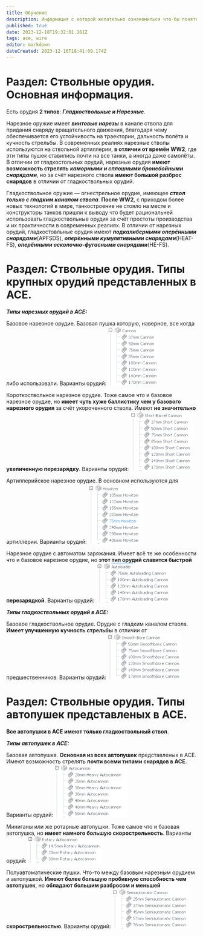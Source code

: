 ```yaml
---
title: Обучение
description: Информация с которой желательно ознакомиться что-бы понять что такое "строить на ACE"
published: true
date: 2023-12-18T19:32:01.161Z
tags: ace, wire
editor: markdown
dateCreated: 2023-12-16T18:41:09.174Z
---
```


# Раздел: Ствольные орудия. Основная информация.


Есть орудия **2 типов**: ***Гладкоствольные и Нарезные***.

Нарезное оружие имеет ***винтовые нарезы*** в канале ствола для придания снаряду вращательного движения, благодаря чему обеспечивается его устойчивость на траектории, дальность полёта и кучность стрельбы. В современных реалиях нарезные стволы используются на ствольной артиллерии, **в отличии от времён WW2**, где эти типы пушек ставились почти на все танки, а иногда даже самолёты. В отличии от гладкостольных орудий, нарезные орудия **имеют возможность стрелять** ***каморными и сплошными бронебойными снарядами***, но за счёт нарезного ствола **имеют большой разброс снарядов** в отличии от гладкоствольных орудий.

Гладкоствольное оружие — огнестрельное орудие, имеющее ***ствол только с гладким каналом ствола***. **После WW2**, с приходом более новых технологий в мире, танкостроение не стояло на месте и конструкторы танков пришли к выводу что будет рациональней использовать гладкоствольные орудия за счёт простоты производства и их практичности в современных реалиях. В отличии от нарезных орудий, гладкостовльные орудия имеют ***подкалиберными оперёнными снарядами***(APFSDS), ***оперёнными кумулятивными снарядами***(HEAT-FS), ***оперёнными осколочно-фугасными снарядами***(HE-FS).

# Раздел: Ствольные орудия. Типы крупных орудий представленных в ACE.

***Типы нарезных орудий в ACE:***


Базовое нарезное орудие. Базовая пушка которую, наверное, все когда либо использовали. Варианты орудий:
![изображение_2023-12-16_203529392.png](/изображение_2023-12-16_203529392.png)


Короткоствольное нарезное орудие. Тоже самое что и базовое нарезное орудие, но **имеет чуть хуже баллистику чем у базового нарезного орудия** за счёт укороченного ствола. Имеют **не значительно увеличенную перезарядку**. Варианты орудий:
![изображение_2023-12-16_203559405.png](/изображение_2023-12-16_203559405.png)


Артиллерийское нарезное орудие. В основном используются для артиллерии. Варианты орудий:
![изображение_2023-12-16_203741109.png](/изображение_2023-12-16_203741109.png)


Нарезное орудие с автоматом заряжания. Имеет всё те же особенности что и базовое нарезное орудие, но **этот тип орудий славится быстрой перезарядкой**. Варианты орудий:
![изображение_2023-12-16_203638588.png](/изображение_2023-12-16_203638588.png)

***Типы гладкоствольных орудий в ACE:***

Базовое гладкоствольное орудие. Орудие с гладким каналом ствола. **Имеет улучшенную кучность стрельбы** в отличии от предшественников. Варианты орудий:
![изображение_2023-12-16_204011924.png](/изображение_2023-12-16_204011924.png)


# Раздел: Ствольные орудия. Типы автопушек представленых в ACE.

**Все автопушки в ACE имеют только гладкоствольный ствол**.

***Типы автопушек в ACE:***

Базовая автопушка. **Основная из всех автопушек** представленых в ACE. Имеют возможность стрелять **почти всеми типами снарядов в ACE**. Варианты орудий:
![изображение_2023-12-18_211320196.png](/изображение_2023-12-18_211320196.png) 

Миниганы или же ротарные автопушки. Тоже самое что и базовая автопушка, но **имеет намного большую скорострельность**. Варианты орудий:
![изображение_2023-12-18_211424784.png](/изображение_2023-12-18_211424784.png) 

Полуавтоматические пушки. Что-то между базовым нарезным орудием и автопушкой. **Имеют более большую пробивную способность чем автопушек**, но **обладают большим разбросом и меньшей скорострельностью**. Варианты орудий:
![изображение_2023-12-18_211525403.png](/изображение_2023-12-18_211525403.png)











